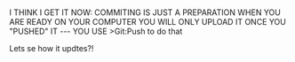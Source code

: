 # 
I THINK I GET IT NOW: COMMITING IS JUST A PREPARATION WHEN YOU ARE READY ON YOUR COMPUTER
YOU WILL ONLY UPLOAD IT ONCE YOU "PUSHED" IT --- YOU USE >Git:Push to do that


Lets se how it updtes?!
